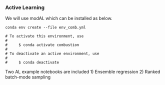 ### Active Learning 

We will use modAL which can be installed as below. 
```
conda env create --file env_comb.yml
```

```
# To activate this environment, use
#
#     $ conda activate combustion
#
# To deactivate an active environment, use
#
#     $ conda deactivate
```

Two AL example notebooks are included 1) Ensemble regression 2) Ranked batch-mode sampling

